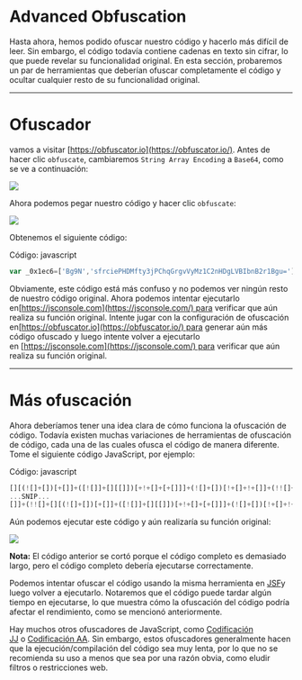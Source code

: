 # Advanced Obfuscation

Hasta ahora, hemos podido ofuscar nuestro código y hacerlo más difícil de leer. Sin embargo, el código todavía contiene cadenas en texto sin cifrar, lo que puede revelar su funcionalidad original. En esta sección, probaremos un par de herramientas que deberían ofuscar completamente el código y ocultar cualquier resto de su funcionalidad original.

---

# **Ofuscador**

vamos a visitar [https://obfuscator.io](https://obfuscator.io/). Antes de hacer clic `obfuscate`, cambiaremos `String Array Encoding` a `Base64`, como se ve a continuación:

![](https://academy.hackthebox.com/storage/modules/41/js_deobf_obfuscator_2.jpg)

Ahora podemos pegar nuestro código y hacer clic `obfuscate`:

![](https://academy.hackthebox.com/storage/modules/41/js_deobf_obfuscator_1.jpg)

Obtenemos el siguiente código:

Código: javascript

```jsx
var _0x1ec6=['Bg9N','sfrciePHDMfty3jPChqGrgvVyMz1C2nHDgLVBIbnB2r1Bgu='];(function(_0x13249d,_0x1ec6e5){var _0x14f83b=function(_0x3f720f){while(--_0x3f720f){_0x13249d['push'](_0x13249d['shift']());}};_0x14f83b(++_0x1ec6e5);}(_0x1ec6,0xb4));var _0x14f8=function(_0x13249d,_0x1ec6e5){_0x13249d=_0x13249d-0x0;var _0x14f83b=_0x1ec6[_0x13249d];if(_0x14f8['eOTqeL']===undefined){var _0x3f720f=function(_0x32fbfd){var _0x523045='abcdefghijklmnopqrstuvwxyzABCDEFGHIJKLMNOPQRSTUVWXYZ0123456789+/=',_0x4f8a49=String(_0x32fbfd)['replace'](/=+$/,'');var _0x1171d4='';for(var _0x44920a=0x0,_0x2a30c5,_0x443b2f,_0xcdf142=0x0;_0x443b2f=_0x4f8a49['charAt'](_0xcdf142++);~_0x443b2f&&(_0x2a30c5=_0x44920a%0x4?_0x2a30c5*0x40+_0x443b2f:_0x443b2f,_0x44920a++%0x4)?_0x1171d4+=String['fromCharCode'](0xff&_0x2a30c5>>(-0x2*_0x44920a&0x6)):0x0){_0x443b2f=_0x523045['indexOf'](_0x443b2f);}return _0x1171d4;};_0x14f8['oZlYBE']=function(_0x8f2071){var _0x49af5e=_0x3f720f(_0x8f2071);var _0x52e65f=[];for(var _0x1ed1cf=0x0,_0x79942e=_0x49af5e['length'];_0x1ed1cf<_0x79942e;_0x1ed1cf++){_0x52e65f+='%'+('00'+_0x49af5e['charCodeAt'](_0x1ed1cf)['toString'](0x10))['slice'](-0x2);}return decodeURIComponent(_0x52e65f);},_0x14f8['qHtbNC']={},_0x14f8['eOTqeL']=!![];}var _0x20247c=_0x14f8['qHtbNC'][_0x13249d];return _0x20247c===undefined?(_0x14f83b=_0x14f8['oZlYBE'](_0x14f83b),_0x14f8['qHtbNC'][_0x13249d]=_0x14f83b):_0x14f83b=_0x20247c,_0x14f83b;};console[_0x14f8('0x0')](_0x14f8('0x1'));

```

Obviamente, este código está más confuso y no podemos ver ningún resto de nuestro código original. Ahora podemos intentar ejecutarlo en[https://jsconsole.com](https://jsconsole.com/) para verificar que aún realiza su función original. Intente jugar con la configuración de ofuscación en[https://obfuscator.io](https://obfuscator.io/) para generar aún más código ofuscado y luego intente volver a ejecutarlo en [https://jsconsole.com](https://jsconsole.com/) para verificar que aún realiza su función original.

---

# **Más ofuscación**

Ahora deberíamos tener una idea clara de cómo funciona la ofuscación de código. Todavía existen muchas variaciones de herramientas de ofuscación de código, cada una de las cuales ofusca el código de manera diferente. Tome el siguiente código JavaScript, por ejemplo:

Código: javascript

```jsx
[][(![]+[])[+[]]+([![]]+[][[]])[+!+[]+[+[]]]+(![]+[])[!+[]+!+[]]+(!![]+[])[+[]]+(!![]+[])[!+[]+!+[]+!+[]]+(!![]+[])[+!+[]]][([][(![]+[])[+[]]+([![]]+[][[]])[+!+[]+[+[]]]+(![]+[])[!+[]+!+[]]+(!![]+[])[+[]]+(!![]+[])[!+[]+!+[]+!+[]]+(!![]+[])[+!+[]]]+[])[!+[]+!+[]+!+[]]+(!![]+[][(![]+[])[+[]]+([![]]+[][[]])[+!+[]+[+[]]]+(![]+[])[!+[]+!+[]]+(!![]+[])[+[]]+(!![]+[])[!+[]+!+[]+!+[]]+(!![]+[])[+!+[]]])[+!+[]+[+[]]]+([][[]]+[])[+!+[]]+(![]+[])[!+[]+!+[]+!+[]]+(!![]+[])[+[]]+(!![]+[])[+!+[]]+([][[]]+[])[+[]]+([][(!
...SNIP...
[]]+(!![]+[][(![]+[])[+[]]+([![]]+[][[]])[+!+[]+[+[]]]+(![]+[])[!+[]+!+[]]+(!![]+[])[+[]]+(!![]+[])[!+[]+!+[]+!+[]]+(!![]+[])[+!+[]]])[+!+[]+[+[]]]+([][[]]+[])[+!+[]]+(![]+[])[!+[]+!+[]+!+[]]+(!![]+[])[+[]]+(!![]+[])[+!+[]]+([][[]]+[])[+[]]+([][(![]+[])[+[]]+([![]]+[][[]])[+!+[]+[+[]]]+(![]+[])[!+[]+!+[]]+(!![]+[])[+[]]+(!![]+[])[!+[]+!+[]+!+[]]+(!![]+[])[+!+[]]]+[])[!+[]+!+[]+!+[]]+(!![]+[])[+[]]+(!![]+[][(![]+[])[+[]]+([![]]+[][[]])[+!+[]+[+[]]]+(![]+[])[!+[]+!+[]]+(!![]+[])[+[]]+(!![]+[])[!+[]+!+[]+!+[]]+(!![]+[])[+!+[]]])[+!+[]+[+[]]]+(!![]+[])[+!+[]]])[!+[]+!+[]+[+[]]]](!+[]+!+[]+[+[]])))()

```

Aún podemos ejecutar este código y aún realizaría su función original:

![](https://academy.hackthebox.com/storage/modules/41/js_deobf_jsf.jpg)

**Nota:** El código anterior se cortó porque el código completo es demasiado largo, pero el código completo debería ejecutarse correctamente.

Podemos intentar ofuscar el código usando la misma herramienta en [JSF](http://www.jsfuck.com/)y luego volver a ejecutarlo. Notaremos que el código puede tardar algún tiempo en ejecutarse, lo que muestra cómo la ofuscación del código podría afectar el rendimiento, como se mencionó anteriormente.

Hay muchos otros ofuscadores de JavaScript, como [Codificación JJ](https://utf-8.jp/public/jjencode.html) o [Codificación AA](https://utf-8.jp/public/aaencode.html). Sin embargo, estos ofuscadores generalmente hacen que la ejecución/compilación del código sea muy lenta, por lo que no se recomienda su uso a menos que sea por una razón obvia, como eludir filtros o restricciones web.